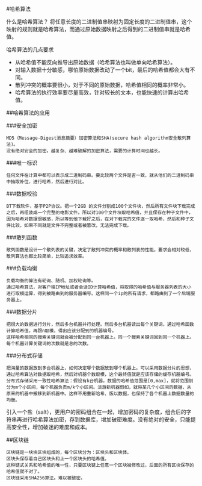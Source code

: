 #哈希算法

什么是哈希算法？
	将任意长度的二进制值串映射为固定长度的二进制值串，这个映射的规则就是哈希算法，而通过原始数据映射之后得到的二进制值串就是哈希值。

哈希算法的几点要求
- 从哈希值不能反向推导出原始数据（哈希算法也叫做单向哈希算法）。
- 对输入数据十分敏感，哪怕原始数据改动了一个bit，最后的哈希值都会大有不同。
- 散列冲突的概率要很小，对于不同的原始数据，哈希值相同的概率非常小。
- 哈希算法的执行效率要尽量高效，针对较长的文本，也能快速的计算出哈希值。

##哈希算法的应用

###安全加密

	MD5（Message-Digest消息摘要）加密算法和SHA(secure hash algorithm安全散列算法)。
	没有绝对安全的加密。越复杂、越难破解的加密算法，需要的计算时间也越长。

###唯一标识

	任何文件在计算中都可以表示成二进制码串。要比较两个文件是否一致，就从他们的二进制码串中抽取补位，进行哈希，然后进行对比。

###数据校验

	BT下载软件，基于P2P协议。把一个2GB 的文件分割成100个文件块，然后所有文件块下载完成之后，再组装成一个完整的电影文件。所以对100个文件块取哈希值，并且保存在种子文件中，因为哈希对数据很敏感，所以等到他下载好之后，在对下载完的文件逐一取哈希，然后和种子文件比较，如果不同就是文件不完整或者被篡改，无法完成下载。

###散列函数

	散列函数是设计一个散列表的关键，决定了散列冲突的概率和散列表的性能。要求会相对较低，散列算法也都比较简单，比较追求效率。

###负载均衡

	负载均衡的算法有轮询、随机、加权轮询等。
	通过哈希算法，对客户端IP地址或者会话ID计算哈希值，将取得的哈希值与服务器列表的大小进行取模运算，得到被路由到的服务器编号。这样同一个ip的所有请求，都路由到了一个后端服务器上。

###数据分片

	把很大的数据进行分片，然后多台机器并行处理。然后多台机器读出每个关键词，通过哈希函数计算哈希值，再跟n取模，得出应该分配到的机器编号。
	这样哈希相同的搜索关键词就会被分配到同一台机器上。同一个搜索关键词回到同一个机器上。每个机器计算关键词的次数就是总的次数。

###分布式存储

	把海量的数据放到多台机器上，如何决定哪个数据放到哪个机器上。可以采用数据分片的思想，通过哈希算法对数据取哈希，然后对机器个数取模，这个最终值就是应该存储的缓存机器编号。
	分布式存储采用一致性哈希算法：假设有k台机器，数据的哈希值范围是[0,max]，就将范围划分为m个小区间，每个机器负责m/k个小区间。淡游新机器假如，就将某几个小区间的数据，从原来的机器中搬移到新机器中。这样不用重新哈希、版以数据，也保持了各个机器上数据数量的均衡。



引入一个盐（salt），更用户的密码组合在一起，增加密码的复杂度，组合后的字符串再进行哈希算法加密，存到数据库，增加破密难度。没有绝对的安全，只能提高安全性，增加破迷的难度和成本。

##区块链

	区块链是一块块区块组成的，每个区块分为：区块头和区块体。
	区块头保存着自己区块头和上一个区块头的哈希值。
	这种链式关系和哈希值的唯一性，只要区块链上任意一个区块被修改过，后面的所有区块保存的哈希值就不对了。
	区块链采用SHA256算法。难以被破密。





